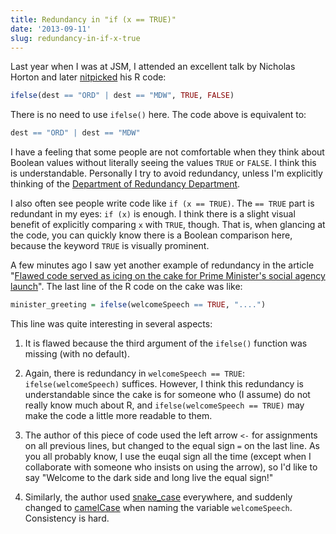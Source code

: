 ```yaml
---
title: Redundancy in "if (x == TRUE)"
date: '2013-09-11'
slug: redundancy-in-if-x-true
---
```


Last year when I was at JSM, I attended an excellent talk by Nicholas Horton and later [nitpicked](https://twitter.com/xieyihui/status/759863505357012996) his R code:

```r
ifelse(dest == "ORD" | dest == "MDW", TRUE, FALSE)
```

There is no need to use `ifelse()` here. The code above is equivalent to:

```r
dest == "ORD" | dest == "MDW"
```

I have a feeling that some people are not comfortable when they think about Boolean values without literally seeing the values `TRUE` or `FALSE`. I think this is understandable. Personally I try to avoid redundancy, unless I'm explicitly thinking of the [Department of Redundancy Department](http://tvtropes.org/pmwiki/pmwiki.php/Main/DepartmentOfRedundancyDepartment).

I also often see people write code like `if (x == TRUE)`. The `== TRUE` part is redundant in my eyes: `if (x)` is enough. I think there is a slight visual benefit of explicitly comparing `x` with `TRUE`, though. That is, when glancing at the code, you can quickly know there is a Boolean comparison here, because the keyword `TRUE` is visually prominent.

A few minutes ago I saw yet another example of redundancy in the article "[Flawed code served as icing on the cake for Prime Minister's social agency launch](http://www.nzherald.co.nz/nz/news/article.cfm?c_id=1&objectid=11918297)". The last line of the R code on the cake was like:

```r
minister_greeting = ifelse(welcomeSpeech == TRUE, "....")
```

This line was quite interesting in several aspects:

1. It is flawed because the third argument of the `ifelse()` function was missing (with no default).

1. Again, there is redundancy in `welcomeSpeech == TRUE`: `ifelse(welcomeSpeech)` suffices. However, I think this redundancy is understandable since the cake is for someone who (I assume) do not really know much about R, and `ifelse(welcomeSpeech == TRUE)` may make the code a little more readable to them.

1. The author of this piece of code used the left arrow `<-` for assignments on all previous lines, but changed to the equal sign `=` on the last line. As you all probably know, I use the euqal sign all the time (except when I collaborate with someone who insists on using the arrow), so I'd like to say "Welcome to the dark side and long live the equal sign!"

1. Similarly, the author used [snake_case](https://en.wikipedia.org/wiki/Snake_case) everywhere, and suddenly changed to [camelCase](https://en.wikipedia.org/wiki/Camel_case) when naming the variable `welcomeSpeech`. Consistency is hard.

